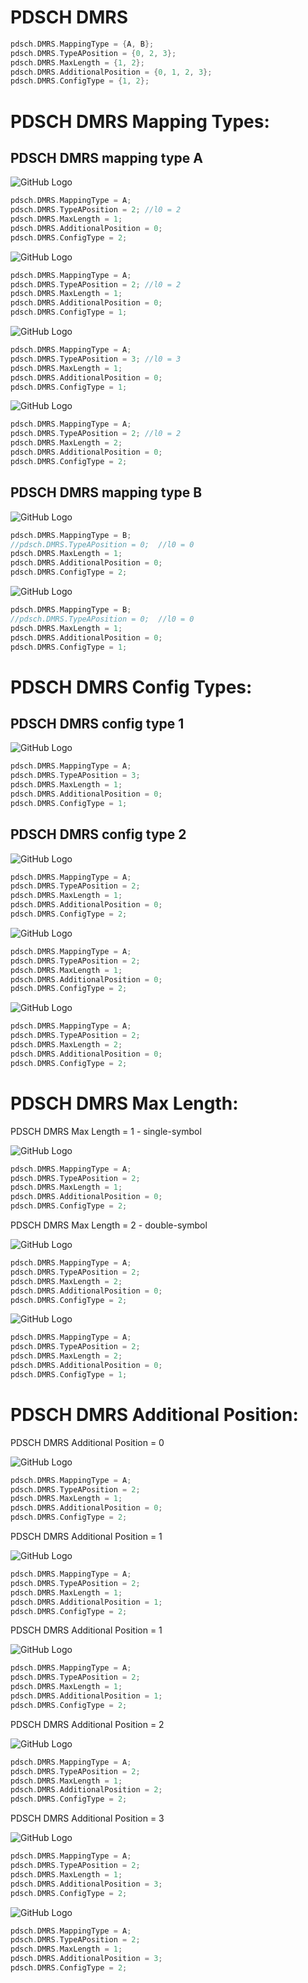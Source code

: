 # PDSCH DMRS

```c
pdsch.DMRS.MappingType = {A, B};      
pdsch.DMRS.TypeAPosition = {0, 2, 3};         
pdsch.DMRS.MaxLength = {1, 2};             
pdsch.DMRS.AdditionalPosition = {0, 1, 2, 3}; 
pdsch.DMRS.ConfigType = {1, 2}; 
```

# PDSCH DMRS Mapping Types:

## PDSCH DMRS mapping type A

![GitHub Logo](/PDSCH_DRMS_Mapping_typeA.png)

```c
pdsch.DMRS.MappingType = A;      
pdsch.DMRS.TypeAPosition = 2; //l0 = 2     
pdsch.DMRS.MaxLength = 1;             
pdsch.DMRS.AdditionalPosition = 0; 
pdsch.DMRS.ConfigType = 2; 
```

![GitHub Logo](/PDSCH_DRMS_Mapping_typeA_2.png)

```c
pdsch.DMRS.MappingType = A;      
pdsch.DMRS.TypeAPosition = 2; //l0 = 2     
pdsch.DMRS.MaxLength = 1;             
pdsch.DMRS.AdditionalPosition = 0; 
pdsch.DMRS.ConfigType = 1; 
```

![GitHub Logo](/PDSCH_DRMS_Mapping_typeA_3.png)

```c
pdsch.DMRS.MappingType = A;      
pdsch.DMRS.TypeAPosition = 3; //l0 = 3     
pdsch.DMRS.MaxLength = 1;             
pdsch.DMRS.AdditionalPosition = 0; 
pdsch.DMRS.ConfigType = 1; 
```

![GitHub Logo](/PDSCH_DRMS_Mapping_typeA_config_type_2_len_2.png)

```c
pdsch.DMRS.MappingType = A;      
pdsch.DMRS.TypeAPosition = 2; //l0 = 2     
pdsch.DMRS.MaxLength = 2;             
pdsch.DMRS.AdditionalPosition = 0; 
pdsch.DMRS.ConfigType = 2; 
```

## PDSCH DMRS mapping type B

![GitHub Logo](/PDSCH_DRMS_Mapping_typeB.png)

```c
pdsch.DMRS.MappingType = B;      
//pdsch.DMRS.TypeAPosition = 0;  //l0 = 0       
pdsch.DMRS.MaxLength = 1;             
pdsch.DMRS.AdditionalPosition = 0; 
pdsch.DMRS.ConfigType = 2; 
```

![GitHub Logo](/PDSCH_DRMS_Mapping_typeB_0.png)

```c
pdsch.DMRS.MappingType = B;      
//pdsch.DMRS.TypeAPosition = 0;  //l0 = 0       
pdsch.DMRS.MaxLength = 1;             
pdsch.DMRS.AdditionalPosition = 0; 
pdsch.DMRS.ConfigType = 1; 
```

# PDSCH DMRS Config Types:

## PDSCH DMRS config type 1

![GitHub Logo](/PDSCH_DRMS_Mapping_typeA_3.png)

```c
pdsch.DMRS.MappingType = A;      
pdsch.DMRS.TypeAPosition = 3;     
pdsch.DMRS.MaxLength = 1;             
pdsch.DMRS.AdditionalPosition = 0; 
pdsch.DMRS.ConfigType = 1; 
```

## PDSCH DMRS config type 2

![GitHub Logo](/PDSCH_DRMS_Mapping_typeA_config_type_2_len_1_addpos_0_b.png)

```c
pdsch.DMRS.MappingType = A;      
pdsch.DMRS.TypeAPosition = 2;    
pdsch.DMRS.MaxLength = 1;             
pdsch.DMRS.AdditionalPosition = 0; 
pdsch.DMRS.ConfigType = 2; 
```

![GitHub Logo](/PDSCH_DRMS_Mapping_typeA.png)

```c
pdsch.DMRS.MappingType = A;      
pdsch.DMRS.TypeAPosition = 2;    
pdsch.DMRS.MaxLength = 1;             
pdsch.DMRS.AdditionalPosition = 0; 
pdsch.DMRS.ConfigType = 2; 
```

![GitHub Logo](/PDSCH_DRMS_Mapping_typeA_config_type_2_len_2.png)

```c
pdsch.DMRS.MappingType = A;      
pdsch.DMRS.TypeAPosition = 2;     
pdsch.DMRS.MaxLength = 2;             
pdsch.DMRS.AdditionalPosition = 0; 
pdsch.DMRS.ConfigType = 2; 
```

# PDSCH DMRS Max Length:

PDSCH DMRS Max Length = 1 - single-symbol

![GitHub Logo](/PDSCH_DRMS_Mapping_typeA.png)

```c
pdsch.DMRS.MappingType = A;      
pdsch.DMRS.TypeAPosition = 2;    
pdsch.DMRS.MaxLength = 1;             
pdsch.DMRS.AdditionalPosition = 0; 
pdsch.DMRS.ConfigType = 2; 
```

PDSCH DMRS Max Length = 2 - double-symbol 

![GitHub Logo](/PDSCH_DRMS_Mapping_typeA_config_type_2_len_2.png)

```c
pdsch.DMRS.MappingType = A;      
pdsch.DMRS.TypeAPosition = 2;     
pdsch.DMRS.MaxLength = 2;             
pdsch.DMRS.AdditionalPosition = 0; 
pdsch.DMRS.ConfigType = 2; 
```


![GitHub Logo](/PDSCH_DRMS_Mapping_typeA_config_type_1_len_2_addpos_0.png)

```c
pdsch.DMRS.MappingType = A;      
pdsch.DMRS.TypeAPosition = 2;     
pdsch.DMRS.MaxLength = 2;             
pdsch.DMRS.AdditionalPosition = 0; 
pdsch.DMRS.ConfigType = 1; 
```

# PDSCH DMRS Additional Position:

PDSCH DMRS Additional Position = 0 

![GitHub Logo](/PDSCH_DRMS_Mapping_typeA_config_type_2_len_1_addpos_0.png)

```c
pdsch.DMRS.MappingType = A;      
pdsch.DMRS.TypeAPosition = 2;    
pdsch.DMRS.MaxLength = 1;             
pdsch.DMRS.AdditionalPosition = 0; 
pdsch.DMRS.ConfigType = 2; 
```

PDSCH DMRS Additional Position = 1 

![GitHub Logo](/PDSCH_DRMS_Mapping_typeA_config_type_2_len_1_addpos_1.png)

```c
pdsch.DMRS.MappingType = A;      
pdsch.DMRS.TypeAPosition = 2;    
pdsch.DMRS.MaxLength = 1;             
pdsch.DMRS.AdditionalPosition = 1; 
pdsch.DMRS.ConfigType = 2; 
```

PDSCH DMRS Additional Position = 1 

![GitHub Logo](/PDSCH_DRMS_Mapping_typeA_config_type_2_len_2_addpos_1.png)

```c
pdsch.DMRS.MappingType = A;      
pdsch.DMRS.TypeAPosition = 2;    
pdsch.DMRS.MaxLength = 1;             
pdsch.DMRS.AdditionalPosition = 1; 
pdsch.DMRS.ConfigType = 2; 
```

PDSCH DMRS Additional Position = 2 

![GitHub Logo](/PDSCH_DRMS_Mapping_typeA_config_type_2_len_1_addpos_2.png)

```c
pdsch.DMRS.MappingType = A;      
pdsch.DMRS.TypeAPosition = 2;    
pdsch.DMRS.MaxLength = 1;             
pdsch.DMRS.AdditionalPosition = 2; 
pdsch.DMRS.ConfigType = 2; 
```

PDSCH DMRS Additional Position = 3 

![GitHub Logo](/PDSCH_DRMS_Mapping_typeA_config_type_2_len_1_addpos_3.png)

```c
pdsch.DMRS.MappingType = A;      
pdsch.DMRS.TypeAPosition = 2;    
pdsch.DMRS.MaxLength = 1;             
pdsch.DMRS.AdditionalPosition = 3; 
pdsch.DMRS.ConfigType = 2; 
```

![GitHub Logo](/PDSCH_DRMS_Mapping_typeA_config_type_1_len_1_addpos_3.png)

```c
pdsch.DMRS.MappingType = A;      
pdsch.DMRS.TypeAPosition = 2;    
pdsch.DMRS.MaxLength = 1;             
pdsch.DMRS.AdditionalPosition = 3; 
pdsch.DMRS.ConfigType = 2; 
```

